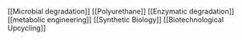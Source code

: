 [[Microbial degradation]]
[[Polyurethane]]
[[Enzymatic degradation]]
[[metabolic engineering]]
[[Synthetic Biology]]
[[Biotechnological Upcycling]]
